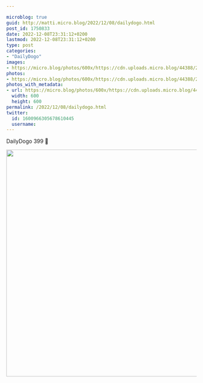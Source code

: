 ```yaml
---

microblog: true
guid: http://matti.micro.blog/2022/12/08/dailydogo.html
post_id: 1750833
date: 2022-12-08T23:31:12+0200
lastmod: 2022-12-08T23:31:12+0200
type: post
categories:
- "DailyDogo"
images:
- https://micro.blog/photos/600x/https://cdn.uploads.micro.blog/44388/2022/25373a2cfb.jpg
photos:
- https://micro.blog/photos/600x/https://cdn.uploads.micro.blog/44388/2022/25373a2cfb.jpg
photos_with_metadata:
- url: https://micro.blog/photos/600x/https://cdn.uploads.micro.blog/44388/2022/25373a2cfb.jpg
  width: 600
  height: 600
permalink: /2022/12/08/dailydogo.html
twitter:
  id: 1600966305678610445
  username:
---
```

DailyDogo 399 🐶

<img src="/media/uploads/2022/25373a2cfb.jpg" width="600" height="600" alt="" />
